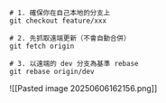
``` Git
# 1. 確保你在自己本地的分支上
git checkout feature/xxx

# 2. 先抓取遠端更新（不會自動合併）
git fetch origin

# 3. 以遠端的 dev 分支為基準 rebase
git rebase origin/dev
```
![[Pasted image 20250606162156.png]]